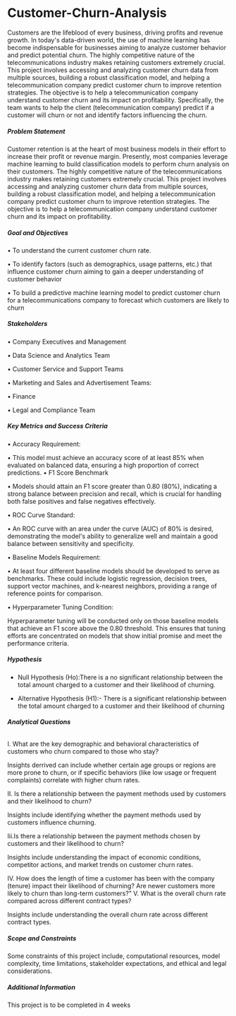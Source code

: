 # Customer-Churn-Analysis
Customers are the lifeblood of every business, driving profits and revenue growth. In today's data-driven world, the use of machine learning has become indispensable for businesses aiming to analyze customer behavior and predict potential churn. The highly competitive nature of the telecommunications industry makes retaining customers extremely crucial. This project involves accessing and analyzing customer churn data from multiple sources, building a robust classification model, and helping a telecommunication company predict customer churn to improve retention strategies. The objective is to help a telecommunication company understand customer churn and its impact on profitability. Specifically, the team wants to help the client (telecommunication company) predict if a customer will churn or not and identify factors influencing the churn.

##### **Problem Statement**
Customer retention is at the heart of most business models in their effort to increase their profit or revenue margin. Presently, most companies leverage machine learning to build classification models to perform churn analysis on their customers. The highly competitive nature of the telecommunications industry makes retaining customers extremely crucial. This project involves accessing and analyzing customer churn data from multiple sources, building a robust classification model, and helping a telecommunication company predict customer churn to improve retention strategies. The objective is to help a telecommunication company understand customer churn and its impact on profitability. 

##### **Goal and Objectives**

•    To understand the current customer churn rate.

•    To identify factors (such as demographics, usage patterns, etc.) that influence customer churn aiming to gain a deeper understanding of customer behavior

•    To build a predictive machine learning model to predict customer churn for a telecommunications company to forecast which customers are likely to churn

##### **Stakeholders**
•	Company Executives and Management

•	Data Science and Analytics Team

•	Customer Service and Support Teams

•	Marketing and Sales and Advertisement Teams:

•	Finance 

•	Legal and Compliance Team

##### **Key Metrics and Success Criteria**

•  Accuracy Requirement:

•	This model must achieve an accuracy score of at least 85% when evaluated on balanced data, ensuring a high proportion of correct predictions.
•  F1 Score Benchmark

•	Models should attain an F1 score greater than 0.80 (80%), indicating a strong balance between precision and recall, which is crucial for handling both false positives and false negatives effectively.

•  ROC Curve Standard:

•	An ROC curve with an area under the curve (AUC) of 80% is desired, demonstrating the model's ability to generalize well and maintain a good balance between sensitivity and specificity.

•  Baseline Models Requirement:

•	At least four different baseline models should be developed to serve as benchmarks. These could include logistic regression, decision trees, support vector machines, and k-nearest neighbors, providing a range of reference points for comparison.

•  Hyperparameter Tuning Condition:

Hyperparameter tuning will be conducted only on those baseline models that achieve an F1 score above the 0.80 threshold. This ensures that tuning efforts are concentrated on models that show initial promise and meet the performance criteria.


##### **Hypothesis**

- Null Hypothesis (Ho):There is a no significant relationship between the total amount charged to a customer and their likelihood of churning.

- Alternative Hypothesis (H1):- There is a significant relationship between the total amount charged to a customer and their likelihood of churning





###### **Analytical Questions**
I.	What are the key demographic and behavioral characteristics of customers who churn compared to those who stay?

Insights derrived can include whether certain age groups or regions are more prone to churn, or if specific behaviors (like low usage or frequent complaints) correlate with higher churn rates. 

II.	Is there a relationship between the payment methods used by customers and their likelihood to churn?

Insights include identifying whether the payment methods used by customers influence churning. 


Iii.Is there a relationship between the payment methods chosen by customers and their likelihood to churn?

Insights include understanding the impact of economic conditions, competitor actions, and market trends on customer churn rates.

IV. How does the length of time a customer has been with the company (tenure) impact their likelihood of churning? Are newer customers more likely to churn than long-term customers?"
V.	What is the overall churn rate compared across different contract types?

Insights include understanding the overall churn rate across different contract types.



##### **Scope and Constraints**
Some constraints of this project include, computational resources, model complexity, time limitations, stakeholder expectations, and ethical and legal considerations.

##### **Additional Information**

This project is to be completed in 4 weeks 















